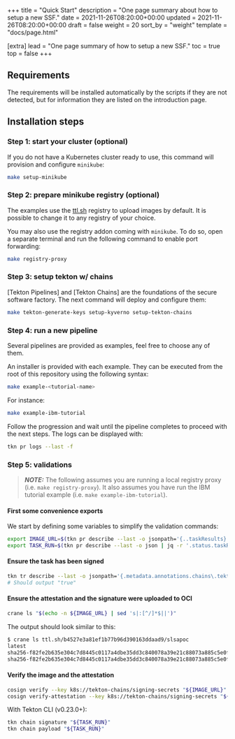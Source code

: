 +++
title = "Quick Start"
description = "One page summary about how to setup a new SSF."
date = 2021-11-26T08:20:00+00:00
updated = 2021-11-26T08:20:00+00:00
draft = false
weight = 20
sort_by = "weight"
template = "docs/page.html"

[extra]
lead = "One page summary of how to setup a new SSF."
toc = true
top = false
+++

## Requirements

The requirements will be installed automatically by the scripts if they are not
detected, but for information they are listed on the introduction page.

## Installation steps

### Step 1: start your cluster (optional)

If you do not have a Kubernetes cluster ready to use, this command will
provision and configure `minikube`:

```bash
make setup-minikube
```

### Step 2: prepare minikube registry (optional)

The examples use the [ttl.sh](https://ttl.sh) registry to upload images by
default. It is possible to change it to any registry of your choice.

You may also use the registry addon coming with `minikube`. To do so, open a
separate terminal and run the following command to enable port forwarding:

```bash
make registry-proxy
```

### Step 3: setup tekton w/ chains

[Tekton Pipelines] and [Tekton Chains] are the foundations of the secure
software factory. The next command will deploy and configure them:

```bash
make tekton-generate-keys setup-kyverno setup-tekton-chains 
```

### Step 4: run a new pipeline

Several pipelines are provided as examples, feel free to choose any of them.

An installer is provided with each example. They can be executed from the root
of this repository using the following syntax:

```bash
make example-<tutorial-name>
```

For instance:

```bash
make example-ibm-tutorial
```

Follow the progression and wait until the pipeline completes to proceed with the
next steps. The logs can be displayed with:

```bash
tkn pr logs --last -f
```

### Step 5: validations

> **_NOTE:_** The following assumes you are running a local registry proxy (i.e.
> `make registry-proxy`). It also assumes you have run the IBM tutorial example
> (i.e. `make example-ibm-tutorial`).

#### First some convenience exports

We start by defining some variables to simplify the validation commands:

```bash
export IMAGE_URL=$(tkn pr describe --last -o jsonpath='{..taskResults}' | jq -r '.[] | select(.name | match("IMAGE_URL$")) | .value')
export TASK_RUN=$(tkn pr describe --last -o json | jq -r '.status.taskRuns | keys[] as $k | {"k": $k, "v": .[$k]} | select(.v.status.taskResults[]?.name | match("IMAGE_URL$")) | .k')
```

#### Ensure the task has been signed

```bash
tkn tr describe --last -o jsonpath='{.metadata.annotations.chains\.tekton\.dev/signed}'
# Should output "true"
```

#### Ensure the attestation and the signature were uploaded to OCI

```bash
crane ls "$(echo -n ${IMAGE_URL} | sed 's|:[^/]*$||')"
```

The output should look similar to this:

```bash
$ crane ls ttl.sh/b4527e3a81ef1b77b96d390163ddaad9/slsapoc
latest
sha256-f82fe2b635e304c7d8445c0117a4dbe35dd3c840078a39e21c88073a885c5e0f.att
sha256-f82fe2b635e304c7d8445c0117a4dbe35dd3c840078a39e21c88073a885c5e0f.sig
```

#### Verify the image and the attestation

```bash
cosign verify --key k8s://tekton-chains/signing-secrets "${IMAGE_URL}"
cosign verify-attestation --key k8s://tekton-chains/signing-secrets "${IMAGE_URL}"
```

With Tekton CLI (v0.23.0+):

```bash
tkn chain signature "${TASK_RUN}"
tkn chain payload "${TASK_RUN}"
```

